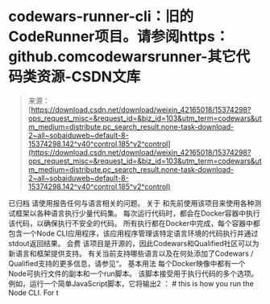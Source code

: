 <!--yml
category: codewars
date: 2022-08-13 11:38:47
-->

# codewars-runner-cli：旧的CodeRunner项目。请参阅https：github.comcodewarsrunner-其它代码类资源-CSDN文库

> 来源：[https://download.csdn.net/download/weixin_42165018/15374298?ops_request_misc=&request_id=&biz_id=103&utm_term=codewars&utm_medium=distribute.pc_search_result.none-task-download-2~all~sobaiduweb~default-8-15374298.142^v40^control,185^v2^control](https://download.csdn.net/download/weixin_42165018/15374298?ops_request_misc=&request_id=&biz_id=103&utm_term=codewars&utm_medium=distribute.pc_search_result.none-task-download-2~all~sobaiduweb~default-8-15374298.142^v40^control,185^v2^control)

已归档 请使用报告任何与语言相关的问题。 关于 和先前使用该项目来使用各种测试框架以各种语言执行少量代码集。 每次运行代码时，都会在Docker容器中执行该代码，以确保执行不安全的代码。 所有执行都在Docker中完成，每个容器中都包含一个Node CLI应用程序，该应用程序管理该特定语言环境的代码执行并通过stdout返回结果。 会费 该项目是开源的，因此Codewars和Qualified社区可以为新语言和框架提供支持。 有关当前支持哪些语言以及在何处添加了Codewars / Qualified支持的更多信息，请参见“。 基本用法 每个Docker映像中都有一个Node可执行文件的副本和一个run脚本。 该脚本接受用于执行代码的多个选项。 例如，运行一个简单JavaScript脚本，它将输出2 ： # this is how you run the Node CLI. For t